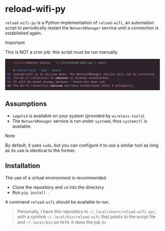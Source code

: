 # reload-wifi-py

`reload-wifi-py` is a Python implementation of `reload-wifi`, an automation script to periodically restart the `NetworkManager` service until a connection is established again.

> [!IMPORTANT]
> This is NOT a cron job: this script must be run manually.

![Screenshot](./screenshot.png)

## Assumptions

- `iwgetid` is available on your system (provided by `wireless-tools`).
- The `NetworkManager` service is run under `systemd`, thus `systemctl` is available.

> [!NOTE]
> By default, it uses `sudo`, but you can configure it to use a similar tool
> as long as its use is identical to the former.

## Installation

The use of a virtual environment is recommended.

- Clone the repository and `cd` into the directory
- Run `pip install .`

A command `reload-wifi` should be available to run.

> Personally, I have this repository in `~/.local/share/reload-wifi-py/`, with a
> symlink `~/.local/bin/reload-wifi` that points to the script file and
> `~/.local/bin` on `PATH`. It does the job 👍
